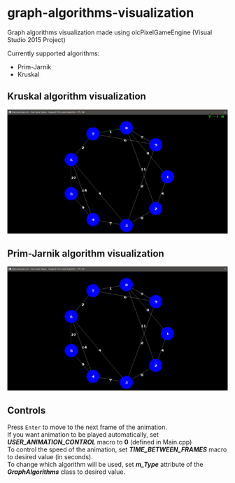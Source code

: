 # graph-algorithms-visualization

Graph algorithms visualization made using olcPixelGameEngine (Visual Studio 2015 Project)

Currently supported algorithms:
 * Prim-Jarnik
 * Kruskal
 
## Kruskal algorithm visualization

!["Kruskal algorithm visualization"](GIFs/kruskal.gif)

## Prim-Jarnik algorithm visualization

!["Prim-Jarnik algorithm visualization"](GIFs/prim-jarnik.gif)
 
## Controls

Press `Enter` to move to the next frame of the animation. <br/>
If you want animation to be played automatically, set **_USER_ANIMATION_CONTROL_** macro to **0** (defined in Main.cpp) <br/>
To control the speed of the animation, set **_TIME_BETWEEN_FRAMES_** macro to desired value (in seconds). <br/>
To change which algorithm will be used, set **_m_Type_** attribute of the **_GraphAlgorithms_** class to desired value.
